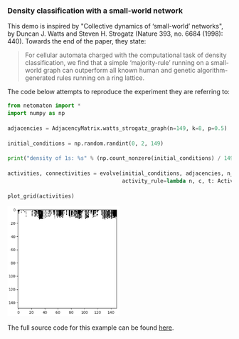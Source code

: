 ### Density classification with a small-world network

This demo is inspired by "Collective dynamics of ‘small-world’ networks",
by Duncan J. Watts and Steven H. Strogatz (Nature 393, no. 6684
(1998): 440). Towards the end of the paper, they state:

> For cellular automata charged with the computational task of density classification, we find that a simple ‘majority-rule’ running on a small-world graph can outperform all known human and genetic algorithm-generated rules running on a ring lattice.


The code below attempts to reproduce the experiment they are referring to:

```python
from netomaton import *
import numpy as np

adjacencies = AdjacencyMatrix.watts_strogatz_graph(n=149, k=8, p=0.5)

initial_conditions = np.random.randint(0, 2, 149)

print("density of 1s: %s" % (np.count_nonzero(initial_conditions) / 149))

activities, connectivities = evolve(initial_conditions, adjacencies, n_steps=149,
                                    activity_rule=lambda n, c, t: ActivityRule.majority_rule(n))

plot_grid(activities)
```

<img src="../../resources/small_world.png" width="50%"/>

The full source code for this example can be found [here](small_world_density_classification_demo.py).
